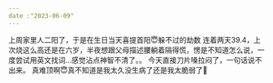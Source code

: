 ```yaml
---
date :"2023-06-09"
---
```

上周家里人二阳了，于是在生日当天喜提首阳😇躲不过的劫数
连着两天39.4，上次烧这么高还是在六岁，半夜想跟父母描述腰躺着隔得慌，愣是不知道怎么说，一度尝试用英文找词…感觉沾点神智不清了。。
今天直接刀片嗓拉闷了，一句话说不出来。
真难顶啊😇真不知道是我太久没生病了还是我太脆弱了🤣